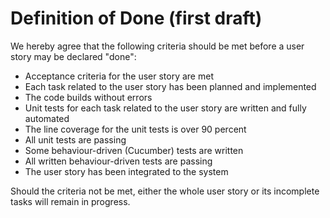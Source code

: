# Definition of Done (first draft)

We hereby agree that the following criteria should be met before a user story may be declared "done":

- Acceptance criteria for the user story are met
- Each task related to the user story has been planned and implemented
- The code builds without errors
- Unit tests for each task related to the user story are written and fully automated
- The line coverage for the unit tests is over 90 percent
- All unit tests are passing
- Some behaviour-driven (Cucumber) tests are written
- All written behaviour-driven tests are passing
- The user story has been integrated to the system

Should the criteria not be met, either the whole user story or its incomplete tasks will remain in progress.

